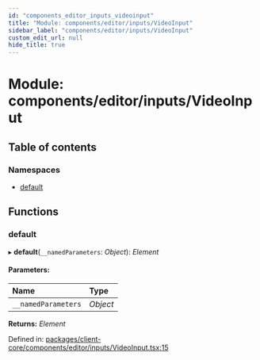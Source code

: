 ```yaml
---
id: "components_editor_inputs_videoinput"
title: "Module: components/editor/inputs/VideoInput"
sidebar_label: "components/editor/inputs/VideoInput"
custom_edit_url: null
hide_title: true
---
```


# Module: components/editor/inputs/VideoInput

## Table of contents

### Namespaces

- [default](components_editor_inputs_videoinput.default.md)

## Functions

### default

▸ **default**(`__namedParameters`: *Object*): *Element*

#### Parameters:

Name | Type |
:------ | :------ |
`__namedParameters` | *Object* |

**Returns:** *Element*

Defined in: [packages/client-core/components/editor/inputs/VideoInput.tsx:15](https://github.com/xr3ngine/xr3ngine/blob/66a84a950/packages/client-core/components/editor/inputs/VideoInput.tsx#L15)
